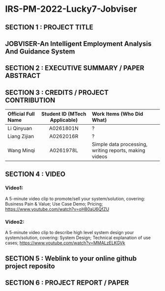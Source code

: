 # IRS-PM-2022-Lucky7-Jobviser
## SECTION 1 : PROJECT TITLE
## JOBVISER-An Intelligent Employment Analysis And Guidance System 








## SECTION 2 : EXECUTIVE SUMMARY / PAPER ABSTRACT





## SECTION 3 : CREDITS / PROJECT CONTRIBUTION

| Official Full Name  | Student ID (MTech Applicable) | Work Items (Who Did What) | 
| :------------ |:---------------:| :-----|
| Li Qinyuan | A0261801N | ? |
| Liang Zijian  | A0262016R | ? |
| Wang Minqi  | A0261978L | Simple data processing, writing reports, making videos |


## SECTION 4 : VIDEO 
### Video1: 
A 5-minute video clip to promote/sell your system/solution, covering: Business Pain & Value; Use Case Demo; Pricing;
https://www.youtube.com/watch?v=oH80aU6QfZU
### Video2:
A 5-minute video clip to describe high level system design your system/solution, covering: System Design; Technical explanation of use cases;
https://www.youtube.com/watch?v=MMALzELKGVk



## SECTION 5 : Weblink to your online github project reposito




## SECTION 6 : PROJECT REPORT / PAPER
